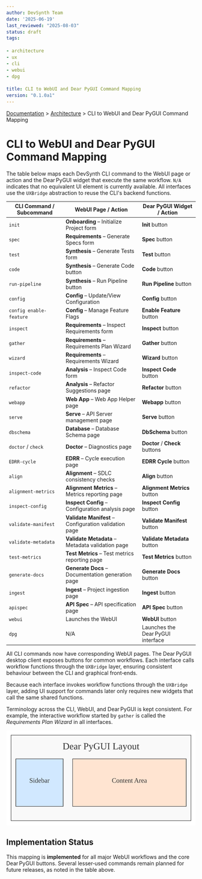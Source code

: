 ```yaml
---
author: DevSynth Team
date: '2025-06-19'
last_reviewed: "2025-08-03"
status: draft
tags:

- architecture
- ux
- cli
- webui
- dpg

title: CLI to WebUI and Dear PyGUI Command Mapping
version: "0.1.0a1"
---
```


<div class="breadcrumbs">
<a href="../index.md">Documentation</a> &gt; <a href="index.md">Architecture</a> &gt; CLI to WebUI and Dear PyGUI Command Mapping
</div>

# CLI to WebUI and Dear PyGUI Command Mapping

The table below maps each DevSynth CLI command to the WebUI page or action and
the Dear PyGUI widget that execute the same workflow. `N/A` indicates that no
equivalent UI element is currently available. All interfaces use the `UXBridge`
abstraction to reuse the CLI's backend functions.

| CLI Command / Subcommand  | WebUI Page / Action                                   | Dear PyGUI Widget / Action               |
|---------------------------|-------------------------------------------------------|------------------------------------------|
| `init`                    | **Onboarding** – Initialize Project form             | **Init** button                           |
| `spec`                    | **Requirements** – Generate Specs form               | **Spec** button                          |
| `test`                    | **Synthesis** – Generate Tests form                  | **Test** button                          |
| `code`                    | **Synthesis** – Generate Code button                 | **Code** button                          |
| `run-pipeline`            | **Synthesis** – Run Pipeline button                  | **Run Pipeline** button                  |
| `config`                  | **Config** – Update/View Configuration               | **Config** button                        |
| `config enable-feature`   | **Config** – Manage Feature Flags                    | **Enable Feature** button                |
| `inspect`                 | **Requirements** – Inspect Requirements form         | **Inspect** button                        |
| `gather`                  | **Requirements** – Requirements Plan Wizard          | **Gather** button                         |
| `wizard`                  | **Requirements** – Requirements Wizard               | **Wizard** button                        |
| `inspect-code`            | **Analysis** – Inspect Code form                     | **Inspect Code** button                  |
| `refactor`                | **Analysis** – Refactor Suggestions page             | **Refactor** button                      |
| `webapp`                  | **Web App** – Web App Helper page                    | **Webapp** button                        |
| `serve`                   | **Serve** – API Server management page               | **Serve** button                         |
| `dbschema`                | **Database** – Database Schema page                  | **DbSchema** button                      |
| `doctor` / `check`        | **Doctor** – Diagnostics page                        | **Doctor** / **Check** buttons           |
| `EDRR-cycle`              | **EDRR** – Cycle execution page                      | **EDRR Cycle** button                    |
| `align`                   | **Alignment** – SDLC consistency checks              | **Align** button                         |
| `alignment-metrics`       | **Alignment Metrics** – Metrics reporting page       | **Alignment Metrics** button             |
| `inspect-config`          | **Inspect Config** – Configuration analysis page     | **Inspect Config** button                |
| `validate-manifest`       | **Validate Manifest** – Configuration validation page | **Validate Manifest** button             |
| `validate-metadata`       | **Validate Metadata** – Metadata validation page     | **Validate Metadata** button             |
| `test-metrics`            | **Test Metrics** – Test metrics reporting page       | **Test Metrics** button                  |
| `generate-docs`           | **Generate Docs** – Documentation generation page    | **Generate Docs** button                 |
| `ingest`                  | **Ingest** – Project ingestion page                  | **Ingest** button                        |
| `apispec`                 | **API Spec** – API specification page                | **API Spec** button                      |
| `webui`                   | Launches the WebUI                                   | **WebUI** button                         |
| `dpg`                     | N/A                                                   | Launches the Dear PyGUI interface        |

All CLI commands now have corresponding WebUI pages. The Dear PyGUI desktop
client exposes buttons for common workflows. Each interface calls workflow
functions through the `UXBridge` layer, ensuring consistent behaviour between
the CLI and graphical front‑ends.

Because each interface invokes workflow functions through the `UXBridge`
layer, adding UI support for commands later only requires new widgets that
call the same shared functions.

Terminology across the CLI, WebUI, and Dear PyGUI is kept consistent. For
example, the interactive workflow started by `gather` is called the *Requirements
Plan Wizard* in all interfaces.

![Dear PyGUI layout](diagrams/dpg_overview.svg)
## Implementation Status

This mapping is **implemented** for all major WebUI workflows and the core
Dear PyGUI buttons. Several lesser‑used commands remain planned for future
releases, as noted in the table above.
